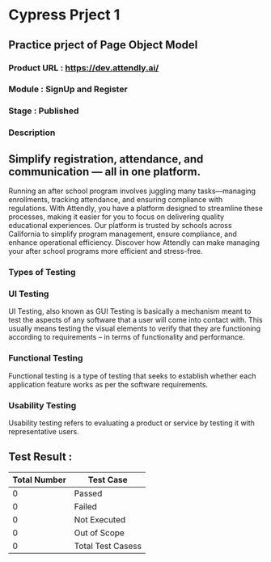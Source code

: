 # Cypress Prject 1 
## Practice prject of Page Object Model 
### Product URL : https://dev.attendly.ai/
### Module : SignUp and Register 
### Stage : Published
### Description 
## Simplify registration, attendance, and communication — all in one platform.
Running an after school program involves juggling many tasks—managing enrollments, tracking attendance, and ensuring compliance with regulations. With Attendly, you have a platform designed to streamline these processes, making it easier for you to focus on delivering quality educational experiences. Our platform is trusted by schools across California to simplify program management, ensure compliance, and enhance operational efficiency. Discover how Attendly can make managing your after school programs more efficient and stress-free.

### Types of Testing
### UI Testing
UI Testing, also known as GUI Testing is basically a mechanism meant to test the aspects of any software that a user will come into contact with. This usually means testing the visual elements to verify that they are functioning according to requirements – in terms of functionality and performance. 
### Functional Testing
Functional testing is a type of testing that seeks to establish whether each application feature works as per the software requirements. 
### Usability Testing 
Usability testing refers to evaluating a product or service by testing it with representative users. 


## Test Result :

Total Number | Test Case
------------- | -------------
0 | Passed
0 | Failed
0 | Not Executed
0 | Out of Scope
0 | Total Test Casess


